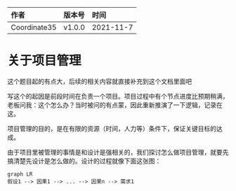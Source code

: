 | 作者         | 版本号 | 时间      |
| :----------- | :----- | :-------- |
| Coordinate35 | v1.0.0 | 2021-11-7 |

# 关于项目管理

这个题目起的有点大，后续的相关内容就直接补充到这个文档里面吧



写这个的起因是前段时间在负责一个项目。项目过程中有个节点进度比预期稍满，老板问我：这个怎么办？当时被问的有点蒙，因此重新推演了一下逻辑，记录在这。



项目管理的目的，是在有限的资源（时间，人力等）条件下，保证关键目标的达成。



由于项目里被管理的事情是和设计是强相关的，我们探讨怎么做项目管理，就要先搞清楚先设计是怎么做的。设计的过程就像下面这张图：

```mermaid
graph LR
假设1 --> 因果1 --> ... --> 因果n --> 需求1
```



